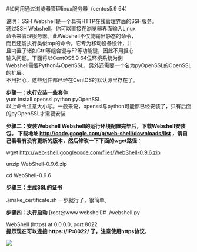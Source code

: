 <!-- --- tag:  云主机 vps webshell -->


<!-- --- title: 如何用通过浏览器管理linux服务器（centos5.9 64）<br> -->
#如何用通过浏览器管理linux服务器（centos5.9 64）<br>

说明：SSH Webshell是一个具有HTTP在线管理界面的SSH服务。<br>
通过SSH Webshell，你可以直接在浏览器界面输入Linux<br>
命令来管理服务器。此Webshell不仅能输出静态的命令，<br>
而且还能执行类似top的命令。它专为移动设备设计，并<br>
且内置了诸如Ctrl等组合键与F?等功能键，因此不用担心<br>
输入问题。下面将以CentOS5.9 64位环境系统为例<br>
Webshell需要Python与OpenSSL，另外还需要一个名为pyOpenSSL的OpenSSL的扩展。<br>
不用担心，这些组件都已经在CentOS的默认源里存在了。

**步骤一：执行安装一些套件**<br>
yum install openssl python pyOpenSSL<br>
以上命令注意大小写。一般来说，openssl与python可能都已经安装了，只有后面的pyOpenSSL才需要安装

**步骤二：安装Webshell
Webshell的运行环境配置完毕后，下载Webshell安装包。
下载地址 http://code.google.com/p/web-shell/downloads/list ，请自己看看有没有更新的版本，然后修改一下下面的wget路径**：

wget http://web-shell.googlecode.com/files/WebShell-0.9.6.zip

unzip WebShell-0.9.6.zip

cd WebShell-0.9.6

**步骤三：生成SSL的证书**

./make_certificate.sh
一步就行了，很简单。

**步骤四：执行启动**
[root@www webshell]# ./webshell.py

WebShell (https) at 0.0.0.0, port 8022<br>
**提示现在可以连接  https://IP:8022/ 了，注意使用https协议**。

 
![](http://kb.51hosting.com/kb/webshell1.png)
 
